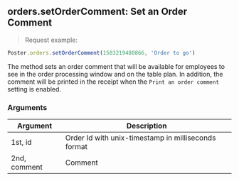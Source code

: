 ## orders.setOrderComment: Set an Order Comment

> Request example: 

```javascript
Poster.orders.setOrderComment(1503219480866, 'Order to go')
```

The method sets an order comment that will be available for employees to see in the order processing window and on the table plan. In addition, the comment will be printed in the receipt when the `Print an order comment` setting is enabled.

### Arguments

Argument | Description
-------- | -----------
1st, id | Order Id with unix-timestamp in milliseconds format
2nd, comment | Comment


